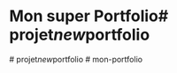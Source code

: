 # Mon super Portfolio#   p r o j e t _ n e w _ p o r t f o l i o  
 #   p r o j e t _ n e w _ p o r t f o l i o  
 #   m o n - p o r t f o l i o  
 